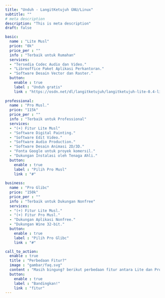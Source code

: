 ```yaml
---
title: "Unduh - LangitKetujuh GNU/Linux"
subtitle: ""
# meta description
description: "This is meta description"
draft: false

basic:
  name : "Lite Musl"
  price: "0k"
  price_per : ""
  info : "Terbaik untuk Rumahan"
  services:
  - "Tersedia Codec Audio dan Video."
  - "Libreoffice Paket Aplikasi Perkantoran."
  - "Software Desain Vector dan Raster."
  button:
    enable : true
    label : "Unduh gratis"
    link : "https://osdn.net/dl/langitketujuh/langitketujuh-lite-0.4-live-x86_64-musl-5.8.16_1-icki7yt.iso"
    
professional:
  name : "Pro Musl."
  price: "115k"
  price_per : ""
  info : "Terbaik untuk Professional"
  services:
  - "(+) Fitur Lite Musl"
  - "Software Digital Painting."
  - "Software Edit Video."
  - "Software Audio Production."
  - "Software Desain Animasi 2D/3D."
  - "Fonta Google untuk proyek komersil."
  - "Dukungan Instalasi oleh Tenaga Ahli."
  button:
    enable : true
    label : "Pilih Pro Musl"
    link : "#"
    
business:
  name : "Pro Glibc"
  price: "150k"
  price_per : ""
  info : "Terbaik untuk Dukungan Nonfree"
  services:
  - "(+) Fitur Lite Musl."
  - "(+) Fitur Pro Musl."
  - "Dukungan Aplikasi Nonfree."
  - "Dukungan Wine 32-bit."
  button:
    enable : true
    label : "Pilih Pro Glibc"
    link : "#"

call_to_action:
  enable : true
  title : "Perbedaan Fitur?"
  image : "gambar/faq.svg"
  content : "Masih bingung? berikut perbedaan fitur antara Lite dan Pro yang akan dijelaskan secara rinci."
  button:
    enable : true
    label : "Bandingkan!"
    link : "fitur"
---
```

